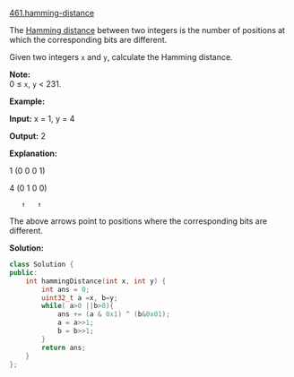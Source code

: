 [461.hamming-distance](https://leetcode.com/problems/hamming-distance/)  

The [Hamming distance](https://en.wikipedia.org/wiki/Hamming_distance) between two integers is the number of positions at which the corresponding bits are different.

Given two integers `x` and `y`, calculate the Hamming distance.

**Note:**  
0 ≤ `x`, `y` < 231.

**Example:**

  
**Input:** x = 1, y = 4
  

  
**Output:** 2
  

  
**Explanation:**
  
1   (0 0 0 1)
  
4   (0 1 0 0)
  
       ↑   ↑
  

  
The above arrows point to positions where the corresponding bits are different.  



**Solution:**  

```cpp
class Solution {
public:
    int hammingDistance(int x, int y) {
        int ans = 0;
        uint32_t a =x, b=y;
        while( a>0 ||b>0){
            ans += (a & 0x1) ^ (b&0x01);
            a = a>>1;
            b = b>>1;
        }
        return ans;
    }
};
```
      